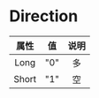 # Direction

|         属性         |          值           |     说明     |
| :------------------: | :---------------------: | :----------: |
| Long  | "0"  |  多  |
| Short | "1"  |  空  |

